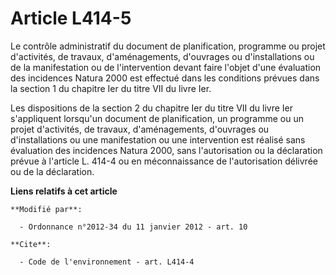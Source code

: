 # Article L414-5

Le contrôle administratif du document de planification, programme ou projet d'activités, de travaux, d'aménagements,
d'ouvrages ou d'installations ou de la manifestation ou de l'intervention devant faire l'objet d'une évaluation des
incidences Natura 2000 est effectué dans les conditions prévues dans la section 1 du chapitre Ier du titre VII du livre Ier. 

Les dispositions de la section 2 du chapitre Ier du titre VII du livre Ier s'appliquent lorsqu'un document de planification,
un programme ou un projet d'activités, de travaux, d'aménagements, d'ouvrages ou d'installations ou une manifestation ou une
intervention est réalisé sans évaluation des incidences Natura 2000, sans l'autorisation ou la déclaration prévue à l'article
L. 414-4 ou en méconnaissance de l'autorisation délivrée ou de la déclaration.

**Liens relatifs à cet article**

	**Modifié par**:

	  - Ordonnance n°2012-34 du 11 janvier 2012 - art. 10

	**Cite**:

	  - Code de l'environnement - art. L414-4
